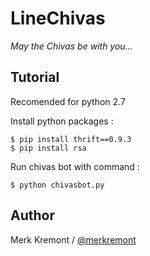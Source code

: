 # LineChivas
_May the Chivas be with you..._

Tutorial
------
Recomended for python 2.7

Install python packages :

    $ pip install thrift==0.9.3
    $ pip install rsa

Run chivas bot with command :

    $ python chivasbot.py

Author
------

Merk Kremont / [@merkremont](https://twitter.com/merkremont)
